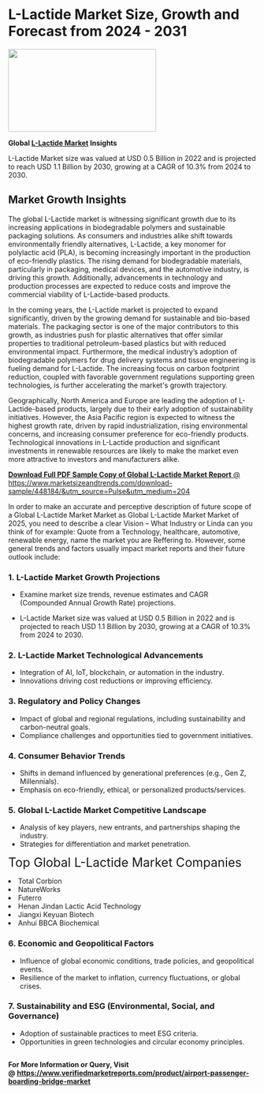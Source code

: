 <H1>L-Lactide Market Size, Growth and Forecast from 2024 - 2031</H1><img class="aligncenter size-medium wp-image-584254" src="https://thirdeyenews.in/wp-content/uploads/2024/09/Global-Market-Research-300x168.jpeg" alt="" width="300" height="168" /><p><strong>Global&nbsp;<a href="https://www.marketsizeandtrends.com/download-sample/448184/&amp;utm_source=Pulse&amp;utm_medium=204">L-Lactide Market</a> Insights</strong></p><p>L-Lactide Market size was valued at USD 0.5 Billion in 2022 and is projected to reach USD 1.1 Billion by 2030, growing at a CAGR of 10.3% from 2024 to 2030.</p><p><h2>Market Growth Insights</h2> <p>The global L-Lactide market is witnessing significant growth due to its increasing applications in biodegradable polymers and sustainable packaging solutions. As consumers and industries alike shift towards environmentally friendly alternatives, L-Lactide, a key monomer for polylactic acid (PLA), is becoming increasingly important in the production of eco-friendly plastics. The rising demand for biodegradable materials, particularly in packaging, medical devices, and the automotive industry, is driving this growth. Additionally, advancements in technology and production processes are expected to reduce costs and improve the commercial viability of L-Lactide-based products.</p> <p><a href="#"></a></p> <p>In the coming years, the L-Lactide market is projected to expand significantly, driven by the growing demand for sustainable and bio-based materials. The packaging sector is one of the major contributors to this growth, as industries push for plastic alternatives that offer similar properties to traditional petroleum-based plastics but with reduced environmental impact. Furthermore, the medical industry’s adoption of biodegradable polymers for drug delivery systems and tissue engineering is fueling demand for L-Lactide. The increasing focus on carbon footprint reduction, coupled with favorable government regulations supporting green technologies, is further accelerating the market's growth trajectory.</p> <p>Geographically, North America and Europe are leading the adoption of L-Lactide-based products, largely due to their early adoption of sustainability initiatives. However, the Asia Pacific region is expected to witness the highest growth rate, driven by rapid industrialization, rising environmental concerns, and increasing consumer preference for eco-friendly products. Technological innovations in L-Lactide production and significant investments in renewable resources are likely to make the market even more attractive to investors and manufacturers alike.</p> <p><a href="#"></p><p><span class=""><strong>Download Full PDF Sample Copy of Global L-Lactide Market Report</strong> @ <a href="https://www.marketsizeandtrends.com/download-sample/448184/&amp;utm_source=Pulse&amp;utm_medium=204" target="_blank">https://www.marketsizeandtrends.com/download-sample/448184/&amp;utm_source=Pulse&amp;utm_medium=204</a></span></p><p>In order to make an accurate and perceptive description of future scope of a Global&nbsp;L-Lactide Market Market as Global&nbsp;L-Lactide Market Market of 2025, you need to describe a clear Vision &ndash; What Industry or Linda can you think of for example: Quote from a Technology, healthcare, automotive, renewable energy, name the market you are Reffering to. However, some general trends and factors usually impact market reports and their future outlook include:</p><h3>1.&nbsp;<strong>L-Lactide Market Growth Projections</strong></h3><ul><li>Examine market size trends, revenue estimates and CAGR (Compounded Annual Growth Rate) projections.</li><li><p>L-Lactide Market size was valued at USD 0.5 Billion in 2022 and is projected to reach USD 1.1 Billion by 2030, growing at a CAGR of 10.3% from 2024 to 2030.</p></li></ul><h3>2.&nbsp;<strong>L-Lactide Market Technological Advancements</strong></h3><ul><li>Integration of AI, IoT, blockchain, or automation in the industry.</li><li>Innovations driving cost reductions or improving efficiency.</li></ul><h3>3.&nbsp;<strong>Regulatory and Policy Changes</strong></h3><ul><li>Impact of global and regional regulations, including sustainability and carbon-neutral goals.</li><li>Compliance challenges and opportunities tied to government initiatives.</li></ul><h3>4.&nbsp;<strong>Consumer Behavior Trends</strong></h3><ul><li>Shifts in demand influenced by generational preferences (e.g., Gen Z, Millennials).</li><li>Emphasis on eco-friendly, ethical, or personalized products/services.</li></ul><h3>5.&nbsp;<strong>Global L-Lactide Market Competitive Landscape</strong></h3><ul><li>Analysis of key players, new entrants, and partnerships shaping the industry.</li><li>Strategies for differentiation and market penetration.</li></ul><p data-pm-slice="1 1 []"><span style="color: inherit; font-family: inherit; font-size: 25px;">Top Global L-Lactide Market Companies</span></p><div class="" data-test-id=""><p><li>Total Corbion</li><li> NatureWorks</li><li> Futerro</li><li> Henan Jindan Lactic Acid Technology</li><li> Jiangxi Keyuan Biotech</li><li> Anhui BBCA Biochemical</li></p></div><h3>6.&nbsp;<strong>Economic and Geopolitical Factors</strong></h3><ul><li>Influence of global economic conditions, trade policies, and geopolitical events.</li><li>Resilience of the market to inflation, currency fluctuations, or global crises.</li></ul><h3>7.&nbsp;<strong>Sustainability and ESG (Environmental, Social, and Governance)</strong></h3><ul><li>Adoption of sustainable practices to meet ESG criteria.</li><li>Opportunities in green technologies and circular economy principles.</li></ul><h2><strong style="font-size: 14px;">For More Information or Query, Visit @&nbsp;</strong><a style="background-color: #ffffff; font-size: 14px;" href="https://www.marketsizeandtrends.com/report/l-lactide-market/" target="_blank">https://www.verifiedmarketreports.com/product/airport-passenger-boarding-bridge-market</a></h2>
